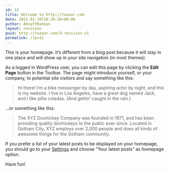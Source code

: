 ```yaml
---
id: 12
title: Welcome to http://tazwar.com
date: 2021-02-10T20:39:36+00:00
author: AhnafTRahman
layout: revision
guid: http://tazwar.com/4-revision-v1
permalink: /?p=12
---
```

This is your homepage. It&#8217;s different from a blog post because it will stay in one place and will show up in your site navigation (in most themes).

As a logged in WordPress user, you can edit this page by clicking the **Edit Page** button in the Toolbar. The page might introduce yourself, or your company, to potential site visitors and say something like this:

<blockquote class="wp-block-quote">
  <p>
    Hi there! I&#8217;m a bike messenger by day, aspiring actor by night, and this is my website. I live in Los Angeles, have a great dog named Jack, and I like piña coladas. (And gettin&#8217; caught in the rain.)
  </p>
</blockquote>

&#8230;or something like this:

<blockquote class="wp-block-quote">
  <p>
    The XYZ Doohickey Company was founded in 1971, and has been providing quality doohickeys to the public ever since. Located in Gotham City, XYZ employs over 2,000 people and does all kinds of awesome things for the Gotham community.
  </p>
</blockquote>

If you prefer a list of your latest posts to be displayed on your homepage, you should go to your [Settings](http://tazwar.com/wp-admin/options-reading.php) and choose “Your latest posts” as homepage option.

Have fun!